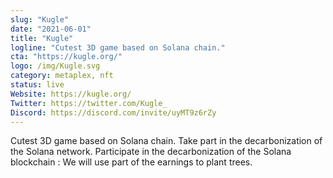 ```yaml
---
slug: "Kugle"
date: "2021-06-01"
title: "Kugle"
logline: "Cutest 3D game based on Solana chain."
cta: "https://kugle.org/"
logo: /img/Kugle.svg
category: metaplex, nft
status: live
Website: https://kugle.org/
Twitter: https://twitter.com/Kugle_
Discord: https://discord.com/invite/uyMT9z6rZy
---
```

Cutest 3D game based on Solana chain. Take part in the decarbonization of the Solana network. Participate in the decarbonization of the Solana blockchain : We will use part of the earnings to plant trees.
